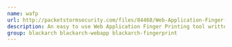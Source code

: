 ```yaml
---
name: wafp
url: http://packetstormsecurity.com/files/84468/Web-Application-Finger-Printer-0.01-26c3.html
description: An easy to use Web Application Finger Printing tool written in ruby using sqlite3 databases for storing the fingerprints.
group: blackarch blackarch-webapp blackarch-fingerprint
---
```

